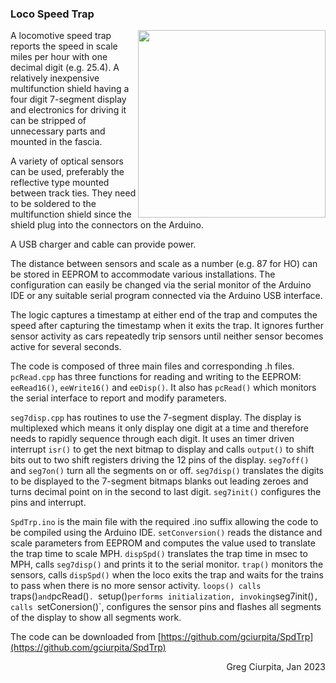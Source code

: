### Loco Speed Trap

<img src=https://i5.walmartimages.com/asr/4b1a317d-14a7-4a60-bc2b-5391fe8575e4.7a4267827bfc80a2badfd102734ec542.jpeg height=300 align=right>

A locomotive speed trap reports the speed in scale miles per hour
with one decimal digit (e.g. 25.4).
A relatively inexpensive multifunction shield having
a four digit 7-segment display and electronics for driving it
can be stripped of unnecessary parts and mounted in the fascia.

A variety of optical sensors can be used,
preferably the reflective type mounted between track ties.
They need to be soldered to the multifunction shield
since the shield plug into the connectors on the Arduino.

A USB charger and cable can provide power.

The distance between sensors and scale as a number (e.g. 87 for HO)
can be stored in EEPROM to accommodate various installations.
The configuration can easily be changed via the serial monitor
of the Arduino IDE or any suitable serial program
connected via the Arduino USB interface.

The logic captures a timestamp at either end of the trap and
computes the speed after capturing the timestamp
when it exits the trap.
It ignores further sensor activity as cars repeatedly trip sensors
until neither sensor becomes active for several seconds.

The code is composed of three main files and corresponding .h files.
`pcRead.cpp` has three functions for reading and writing to the EEPROM:
`eeRead16()`, `eeWrite16()` and `eeDisp()`.
It also has `pcRead()` which monitors the serial interface to
report and modify parameters.

<!-- 
pcRead.cpp:eeRead16 (
pcRead.cpp:eeWrite16 (
pcRead.cpp:eeDisp (void)
pcRead.cpp:pcRead (void)

seg7disp.cpp:void output (
seg7disp.cpp:void isr (void)
seg7disp.cpp:void seg7disp (
seg7disp.cpp:void seg7off (void)
seg7disp.cpp:void seg7on (void)
seg7disp.cpp:void seg7init (void)
 -->

`seg7disp.cpp` has routines to use the 7-segment display.
The display is multiplexed
which means it only display one digit at a time and
therefore needs to rapidly sequence through each digit.
It uses an timer driven interrupt `isr()`
to get the next bitmap to display and calls `output()`
to shift bits out to two shift registers driving the 12 pins of the display.
`seg7off()` and `seg7on()` turn all the segments on or off.
`seg7disp()` translates the digits to be displayed to the 7-segment bitmaps
blanks out leading zeroes and
turns decimal point on in the second to last digit.
`seg7init()` configures the pins and interrupt.

<!--
SpdTrp.ino:const unsigned Nsensor = sizeof(PinSensor);
SpdTrp.ino:setConversion (void)
SpdTrp.ino:dispSpd (
SpdTrp.ino:trap (void)
SpdTrp.ino:loop (void)
SpdTrp.ino:setup (void)
 -->

`SpdTrp.ino` is the main file with the required .ino suffix
allowing the code to be compiled using the Arduino IDE.
`setConversion()` reads the distance and scale parameters from EEPROM and
computes the value used to translate the trap time to scale MPH.
`dispSpd()` translates the trap time in msec to MPH,
calls `seg7disp()` and prints it to the serial monitor.
`trap()` monitors the sensors,
calls `dispSpd()` when the loco exits the trap and
waits for the trains to pass when there is no more sensor activity.
`loops() calls `traps()` and `pcRead()`.
`setup()` performs initialization,
invoking `seg7init()`,
calls `setConersion()`,
configures the sensor pins and
flashes all segments of the display to show all segments work.

The code can be downloaded from
[https://github.com/gciurpita/SpdTrp](https://github.com/gciurpita/SpdTrp)

<p align=right>
Greg Ciurpita, Jan 2023
